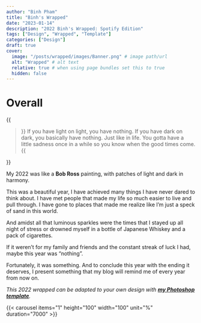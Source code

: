 ```yaml
---
author: "Binh Pham"
title: "Binh's Wrapped"
date: "2023-01-14"
description: "2022 Binh's Wrapped: Spotify Edition"
tags: ["Design", "Wrapped", "Template"]
categories: ["Design"]
draft: true
cover:
  image: "/posts/wrapped/images/Banner.png" # image path/url
  alt: "Wrapped" # alt text
  relative: true # when using page bundles set this to true
  hidden: false
---
```


# Overall

{{<blockquote author="Bob Ross" source="The joy of painting">}}
If you have light on light, you have nothing. If you have dark on dark, you basically have nothing. Just like in life. You gotta have a little sadness once in a while so you know when the good times come.
{{</blockquote>}}

My 2022 was like a **Bob Ross** painting, with patches of light and dark in harmony.

This was a beautiful year, I have achieved many things I have never dared to think about. I have met people that made my life so much easier to live and pull through. I have gone to places that made me realize like I’m just a speck of sand in this world.

And amidst all that luminous sparkles were the times that I stayed up all night of stress or drowned myself in a bottle of Japanese Whiskey and a pack of cigarettes.

If it weren’t for my family and friends and the constant streak of luck I had, maybe this year was “nothing”.

Fortunately, it was something. And to conclude this year with the ending it deserves, I present something that my blog will remind me of every year from now on.

_This 2022 wrapped can be adapted to your own design with [**my Photoshop template**](/wrapped)._

{{< carousel items="1" height="100" width="100" unit="%" duration="7000" >}}
